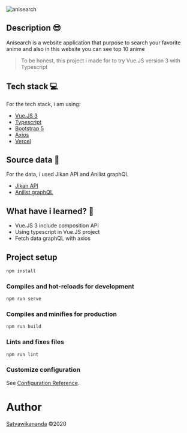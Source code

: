 ![anisearch](https://socialify.git.ci/satyawikananda/anisearch/image?description=1&font=Inter&forks=1&issues=1&language=1&logo=https%3A%2F%2Fpbs.twimg.com%2Fmedia%2FElNBSI0XYAMLDlT%3Fformat%3Djpg%26name%3D900x900&owner=1&pattern=Floating%20Cogs&pulls=1&stargazers=1&theme=Light)

## Description 😎

Anisearch is a website application that purpose to search your favorite anime and also in this website you can see top 10 anime

> To be honest, this project i made for to try Vue.JS version 3 with Typescript

## Tech stack 💻

For the tech stack, i am using:

- [Vue.JS 3](https://v3.vuejs.org)
- [Typescript](https://typescriptlang.org)
- [Bootstrap 5](https://v5.getbootstrap.com)
- [Axios](https://github.com/axios/axios)
- [Vercel](https://vercel.com)

## Source data 📝

For the data, i used Jikan API and Anilist graphQL

- [Jikan API](https://jikan.moe)
- [Anilist graphQL](https://anilist.gitbook.io/anilist-apiv2-docs/overview/graphql/getting-started)

## What have i learned? 🤔

- Vue.JS 3 include composition API
- Using typescript in Vue.JS project
- Fetch data graphQL with axios

## Project setup

```js
npm install
```

### Compiles and hot-reloads for development

```js
npm run serve
```

### Compiles and minifies for production

```js
npm run build
```

### Lints and fixes files

```js
npm run lint
```

### Customize configuration

See [Configuration Reference](https://cli.vuejs.org/config/).

# Author

[Satyawikananda](https://twitter.com/satya_wikananda) ©2020
